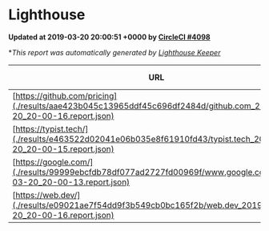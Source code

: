 
# Lighthouse

**Updated at 2019-03-20 20:00:51 +0000 by [CircleCI #4098](https://circleci.com/gh/ItinerisLtd/lighthouse-keeper-example/4098)**

**This report was automatically generated by [Lighthouse Keeper](https://github.com/itinerisltd/lighthouse-keeper)*

| URL | Performance | Accessibility | Best Practices | SEO | PWA | Updated At |
| --- | --- | --- | --- | --- | --- | --- |
| [https://github.com/pricing](./results/aae423b045c13965ddf45c696df2484d/github.com_2019-03-20_20-00-16.report.json) | 0.86 | 0.89 | 0.93 | 0.9 | 0.58 | 2019-03-20T20:00:16.721Z |
| [https://typist.tech/](./results/e463522d02041e06b035e8f61910fd43/typist.tech_2019-03-20_20-00-15.report.json) | 1 |  |  |  |  | 2019-03-20T20:00:15.022Z |
| [https://google.com/](./results/99999ebcfdb78df077ad2727fd00969f/www.google.com_2019-03-20_20-00-13.report.json) | 0.93 | 0.71 | 0.93 | 0.8 | 0.58 | 2019-03-20T20:00:13.735Z |
| [https://web.dev/](./results/e09021ae7f54dd9f3b549cb0bc165f2b/web.dev_2019-03-20_20-00-16.report.json) | 0.97 | 0.93 | 1 | 0.96 | 1 | 2019-03-20T20:00:16.730Z |
